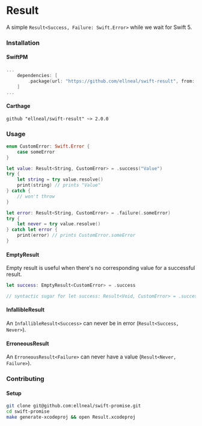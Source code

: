 # Result

A simple `Result<Success, Failure: Swift.Error>` while we wait for Swift 5.

### Installation

#### SwiftPM

```swift
...
    dependencies: [
        .package(url: "https://github.com/ellneal/swift-result", from: "2.0.0"),
    ]
...
```

#### Carthage

```
github "ellneal/swift-result" ~> 2.0.0
```

### Usage

```swift
enum CustomError: Swift.Error {
    case someError
}

let value: Result<String, CustomError> = .success("Value")
try {
    let string = try value.resolve()
    print(string) // prints "Value"
} catch {
    // won't throw
}

let error: Result<String, CustomError> = .failure(.someError)
try {
    let never = try value.resolve()
} catch let error {
    print(error) // prints CustomError.someError
}
```


#### EmptyResult

Empty result is useful when there's no corresponding value for a successful result.

```swift
let success: EmptyResult<CustomError> = .success

// syntactic sugar for let success: Result<Void, CustomError> = .success(())
```

#### InfallibleResult

An `InfallibleResult<Success>` can never be in error (`Result<Success, Never>`).

#### ErroneousResult

An `ErroneousResult<Failure>` can never have a value (`Result<Never, Failure>`).

### Contributing

#### Setup

```bash
git clone git@github.com:ellneal/swift-promise.git
cd swift-promise
make generate-xcodeproj && open Result.xcodeproj
```
